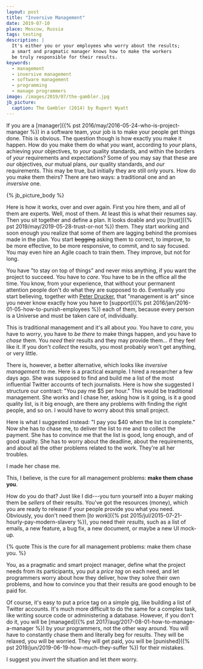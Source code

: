 ```yaml
---
layout: post
title: "Inversive Management"
date: 2019-07-10
place: Moscow, Russia
tags: testing
description: |
  It's either you or your employees who worry about the results;
  a smart and pragmatic manager knows how to make the workers
  be truly responsible for their results.
keywords:
  - management
  - inversive management
  - software management
  - programming
  - manage programmers
image: /images/2019/07/the-gambler.jpg
jb_picture:
  caption: The Gambler (2014) by Rupert Wyatt
---
```


If you are a [manager]({% pst 2016/may/2016-05-24-who-is-project-manager %})
in a software team, your job
is to make your people get things done. This is obvious. The question though is
how exactly you make it happen. How do you make them do what _you_ want, according
to _your_ plans, achieving _your_ objectives, to _your_ quality standards,
and within the borders of _your_ requirements and expectations? Some of you
may say that these are _our_ objectives, _our_ mutual plans, _our_ quality
standards, and _our_ requirements. This may be true, but initially they are still only yours.
How do you make them theirs? There are two ways: a traditional one and an _inversive_
one.

<!--more-->

{% jb_picture_body %}

Here is how it works, over and over again. First you hire them, and all of them are experts.
Well, most of them. At least this is what their resumes say. Then you sit together and define a plan.
It looks doable and you [trust]({% pst 2019/may/2019-05-28-trust-or-not %}) them.
They start working and soon enough you realize that some of them
are lagging behind the promises made in the plan. You start <del>begging</del> asking them
to correct, to improve, to be more effective, to be more responsive,
to commit, and to say focused. You may even hire an Agile coach to train them.
They improve, but not for long.

You have "to stay on top of things" and never miss anything, if you want the project to succeed.
You have to _care_. You have to be in the office all the time.
You know, from your experience, that without your permanent attention
people don't do what they are supposed to do. Eventually you start believing,
together with [Peter Drucker](https://en.wikipedia.org/wiki/Peter_Drucker),
that "management is art" since you never know exactly how you have to
[support]({% pst 2016/jan/2016-01-05-how-to-punish-employees %}) each of them,
because every person is a Universe and must be taken care of, individually.

This is traditional management and it's all about _you_.
You have to _care_, you have to _worry_, you have to _be there_ to make
things happen, and you have to _chase_ them. You _need_ their results
and they may provide them... if they feel like it. If you don't
_collect_ the results, you most probably won't get anything, or very little.

There is, however, a better alternative, which looks
like _inversive management_ to me. Here is a practical example. I hired
a researcher a few days ago. She was supposed to find and build me a list
of the most influential Twitter accounts of tech journalists. Here is how
she suggested I structure our contract: "You pay me $5 per hour."
This would be traditional management. She works and I
chase her, asking how is it going, is it a good quality list, is it big
enough, are there any problems with finding the right people, and so on.
I would have to worry about this small project.

Here is what I suggested instead: "I pay you $40 when the list is complete."
Now she has to chase me, to deliver the list to me and to collect the payment.
She has to convince me that the list is good, long enough, and of
good quality. She has to worry about the deadline, about the requirements,
and about all the other problems related to the work. They're all her troubles.

I made her chase me.

This, I believe, is the cure for all management problems:
**make them chase you**.

How do you do that? Just like I did---you turn yourself into a _buyer_
making them be _sellers_ of their results. You've got the resources (money), which
you are ready to release if your people provide you what you need. Obviously,
you don't need them [_to work_]({% pst 2015/jul/2015-07-21-hourly-pay-modern-slavery %}),
you need their _results_, such as a list of emails, a new
feature, a bug fix, a new document, or maybe a new UI mock-up.

{% quote This is the cure for all management problems: make them chase you. %}

You, as a pragmatic and smart project manager, define what the project
needs from its participants, you put a _price tag_ on each need, and let programmers
worry about how they deliver, how they solve their own problems, and
how to convince you that their results are good enough to be paid for.

Of course, it's easy to put a price tag on a simple gig, like building
a list of Twitter accounts. It's much
more difficult to do the same for a complex task, like writing source
code or administering a database. However, if you don't do it,
you will be [managed]({% pst 2017/aug/2017-08-01-how-to-manage-a-manager %})
by your programmers, not the other way around. You will
have to constantly chase them and literally beg for results. They will
be relaxed, you will be worried. They will get paid, you will be
[punished]({% pst 2019/jun/2019-06-19-how-much-they-suffer %})
for their mistakes.

I suggest you _invert_ the situation and let _them_ worry.
